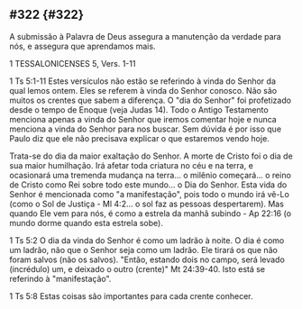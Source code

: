 ## #322 {#322}

A submissão à Palavra de Deus assegura a manutenção da verdade para nós, e assegura que aprendamos mais.

1 TESSALONICENSES 5, Vers. 1-11

1 Ts 5:1-11 Estes versículos não estão se referindo à vinda do Senhor da qual lemos ontem. Eles se referem à vinda do Senhor conosco. Não são muitos os crentes que sabem a diferença. O &quot;dia do Senhor&quot; foi profetizado desde o tempo de Enoque (veja Judas 14). Todo o Antigo Testamento menciona apenas a vinda do Senhor que iremos comentar hoje e nunca menciona a vinda do Senhor para nos buscar. Sem dúvida é por isso que Paulo diz que ele não precisava explicar o que estaremos vendo hoje.

Trata-se do dia da maior exaltação do Senhor. A morte de Cristo foi o dia de sua maior humilhação. Irá afetar toda criatura no céu e na terra, e ocasionará uma tremenda mudança na terra... o milênio começará... o reino de Cristo como Rei sobre todo este mundo... o Dia do Senhor. Esta vida do Senhor é mencionada como &quot;a manifestação&quot;, pois todo o mundo irá vê-Lo (como o Sol de Justiça - Ml 4:2... o sol faz as pessoas despertarem). Mas quando Ele vem para nós, é como a estrela da manhã subindo - Ap 22:16 (o mundo dorme quando esta estrela sobe).

1 Ts 5:2 O dia da vinda do Senhor é como um ladrão à noite. O dia é como um ladrão, não que o Senhor seja como um ladrão. Ele tirará os que não foram salvos (não os salvos). &quot;Então, estando dois no campo, será levado (incrédulo) um, e deixado o outro (crente)&quot; Mt 24:39-40\. Isto está se referindo à &quot;manifestação&quot;.

1 Ts 5:8 Estas coisas são importantes para cada crente conhecer.